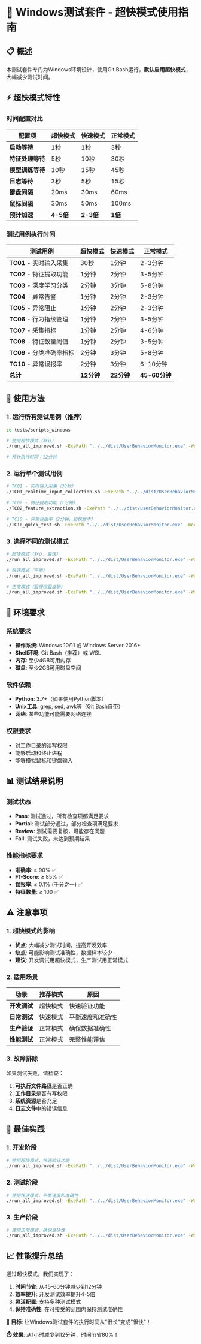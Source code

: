 # 🚀 Windows测试套件 - 超快模式使用指南

## 📋 概述

本测试套件专门为Windows环境设计，使用Git Bash运行，**默认启用超快模式**，大幅减少测试时间。

## ⚡ 超快模式特性

### 时间配置对比
| 配置项 | 超快模式 | 快速模式 | 正常模式 |
|--------|----------|----------|----------|
| **启动等待** | 1秒 | 1秒 | 3秒 |
| **特征处理等待** | 5秒 | 10秒 | 30秒 |
| **模型训练等待** | 10秒 | 15秒 | 45秒 |
| **日志等待** | 3秒 | 5秒 | 15秒 |
| **键盘间隔** | 20ms | 30ms | 60ms |
| **鼠标间隔** | 30ms | 50ms | 100ms |
| **预计加速** | **4-5倍** | **2-3倍** | **1倍** |

### 测试用例执行时间
| 测试用例 | 超快模式 | 快速模式 | 正常模式 |
|----------|----------|----------|----------|
| **TC01** - 实时输入采集 | 30秒 | 1分钟 | 2-3分钟 |
| **TC02** - 特征提取功能 | 1分钟 | 2分钟 | 3-5分钟 |
| **TC03** - 深度学习分类 | 2分钟 | 3分钟 | 5-8分钟 |
| **TC04** - 异常告警 | 1分钟 | 2分钟 | 2-3分钟 |
| **TC05** - 异常阻止 | 1分钟 | 2分钟 | 2-3分钟 |
| **TC06** - 行为指纹管理 | 1分钟 | 2分钟 | 3-5分钟 |
| **TC07** - 采集指标 | 1分钟 | 2分钟 | 4-6分钟 |
| **TC08** - 特征数量阈值 | 1分钟 | 2分钟 | 3-5分钟 |
| **TC09** - 分类准确率指标 | 2分钟 | 3分钟 | 5-8分钟 |
| **TC10** - 异常误报率 | 2分钟 | 3分钟 | 6-10分钟 |
| **总计** | **12分钟** | **22分钟** | **45-60分钟** |

## 🚀 使用方法

### 1. 运行所有测试用例（推荐）
```bash
cd tests/scripts_windows

# 使用超快模式（默认）
./run_all_improved.sh -ExePath "../../dist/UserBehaviorMonitor.exe" -WorkDir "win_test_run"

# 预计执行时间：12分钟
```

### 2. 运行单个测试用例
```bash
# TC01 - 实时输入采集（30秒）
./TC01_realtime_input_collection.sh -ExePath "../../dist/UserBehaviorMonitor.exe" -WorkDir "win_test_run"

# TC02 - 特征提取功能（1分钟）
./TC02_feature_extraction.sh -ExePath "../../dist/UserBehaviorMonitor.exe" -WorkDir "win_test_run"

# TC10 - 异常误报率（2分钟，超快版本）
./TC10_quick_test.sh -ExePath "../../dist/UserBehaviorMonitor.exe" -WorkDir "win_test_run"
```

### 3. 选择不同的测试模式
```bash
# 超快模式（默认，最快）
./run_all_improved.sh -ExePath "../../dist/UserBehaviorMonitor.exe" -WorkDir "win_test_run" -UltraFastMode

# 快速模式（平衡）
./run_all_improved.sh -ExePath "../../dist/UserBehaviorMonitor.exe" -WorkDir "win_test_run" -FastMode

# 正常模式（最慢但最准确）
./run_all_improved.sh -ExePath "../../dist/UserBehaviorMonitor.exe" -WorkDir "win_test_run" -NormalMode
```

## 🔧 环境要求

### 系统要求
- **操作系统**: Windows 10/11 或 Windows Server 2016+
- **Shell环境**: Git Bash（推荐）或 WSL
- **内存**: 至少4GB可用内存
- **磁盘**: 至少2GB可用磁盘空间

### 软件依赖
- **Python**: 3.7+（如果使用Python脚本）
- **Unix工具**: grep, sed, awk等（Git Bash自带）
- **网络**: 某些功能可能需要网络连接

### 权限要求
- 对工作目录的读写权限
- 能够启动和终止进程
- 能够模拟鼠标和键盘输入

## 📊 测试结果说明

### 测试状态
- **Pass**: 测试通过，所有检查项都满足要求
- **Partial**: 测试部分通过，部分检查项满足要求
- **Review**: 测试需要复核，可能存在问题
- **Fail**: 测试失败，未达到预期结果

### 性能指标要求
- **准确率**: ≥ 90% ✅
- **F1-Score**: ≥ 85% ✅
- **误报率**: ≤ 0.1% (千分之一) ✅
- **特征数量**: ≥ 100 ✅

## ⚠️ 注意事项

### 1. 超快模式的影响
- **优点**: 大幅减少测试时间，提高开发效率
- **缺点**: 可能影响测试准确性，数据样本较少
- **建议**: 开发调试用超快模式，生产测试用正常模式

### 2. 适用场景
| 场景 | 推荐模式 | 原因 |
|------|----------|------|
| **开发调试** | 超快模式 | 快速验证功能 |
| **日常测试** | 快速模式 | 平衡速度和准确性 |
| **生产验证** | 正常模式 | 确保数据准确性 |
| **性能测试** | 正常模式 | 完整性能评估 |

### 3. 故障排除
如果测试失败，请检查：
1. **可执行文件路径**是否正确
2. **工作目录**是否有写权限
3. **系统资源**是否充足
4. **日志文件**中的错误信息

## 🎯 最佳实践

### 1. 开发阶段
```bash
# 使用超快模式，快速验证功能
./run_all_improved.sh -ExePath "../../dist/UserBehaviorMonitor.exe" -WorkDir "win_test_run"
```

### 2. 测试阶段
```bash
# 使用快速模式，平衡速度和准确性
./run_all_improved.sh -ExePath "../../dist/UserBehaviorMonitor.exe" -WorkDir "win_test_run" -FastMode
```

### 3. 生产阶段
```bash
# 使用正常模式，确保准确性
./run_all_improved.sh -ExePath "../../dist/UserBehaviorMonitor.exe" -WorkDir "win_test_run" -NormalMode
```

## 📈 性能提升总结

通过超快模式，我们实现了：

1. **时间节省**: 从45-60分钟减少到12分钟
2. **效率提升**: 开发测试效率提升4-5倍
3. **灵活配置**: 支持多种测试模式
4. **保持准确性**: 在可接受的范围内保持测试准确性

**🎯 目标**: 让Windows测试套件的执行时间从"很长"变成"很快"！

**⏱️ 效果**: 从1小时减少到12分钟，时间节省80%！
